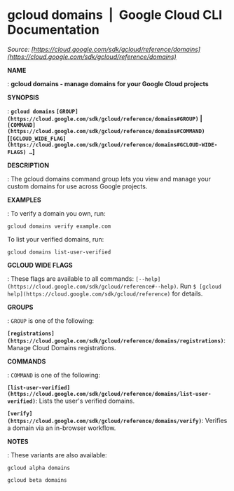 # gcloud domains  |  Google Cloud CLI Documentation

*Source: [https://cloud.google.com/sdk/gcloud/reference/domains](https://cloud.google.com/sdk/gcloud/reference/domains)*

**NAME**

: **gcloud domains - manage domains for your Google Cloud projects**

**SYNOPSIS**

: **`gcloud domains` `[GROUP](https://cloud.google.com/sdk/gcloud/reference/domains#GROUP)` | `[COMMAND](https://cloud.google.com/sdk/gcloud/reference/domains#COMMAND)` [`[GCLOUD_WIDE_FLAG](https://cloud.google.com/sdk/gcloud/reference/domains#GCLOUD-WIDE-FLAGS) …`]**

**DESCRIPTION**

: The gcloud domains command group lets you view and manage your custom domains
for use across Google projects.

**EXAMPLES**

: To verify a domain you own, run:

```
gcloud domains verify example.com
```

To list your verified domains, run:

```
gcloud domains list-user-verified
```

**GCLOUD WIDE FLAGS**

: These flags are available to all commands: `[--help](https://cloud.google.com/sdk/gcloud/reference#--help)`.
Run `$ [gcloud help](https://cloud.google.com/sdk/gcloud/reference)` for details.

**GROUPS**

: ``GROUP`` is one of the following:

**`[registrations](https://cloud.google.com/sdk/gcloud/reference/domains/registrations)`**:
Manage Cloud Domains registrations.

**COMMANDS**

: ``COMMAND`` is one of the following:

**`[list-user-verified](https://cloud.google.com/sdk/gcloud/reference/domains/list-user-verified)`**:
Lists the user's verified domains.

**`[verify](https://cloud.google.com/sdk/gcloud/reference/domains/verify)`**:
Verifies a domain via an in-browser workflow.

**NOTES**

: These variants are also available:

```
gcloud alpha domains
```

```
gcloud beta domains
```